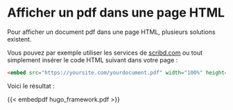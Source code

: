 # Afficher un pdf dans une page HTML

Pour afficher un document pdf dans une page HTML, plusieurs solutions existent.

Vous pouvez par exemple utiliser les services de [scribd.com](http://www.scribd.com "scribd.com") ou tout simplement insérer le code HTML suivant dans votre page :

```html
<embed src="https://yoursite.com/yourdocument.pdf" width="100%" height="400p">
```

Voici le résultat :

{{< embedpdf hugo_framework.pdf >}}
